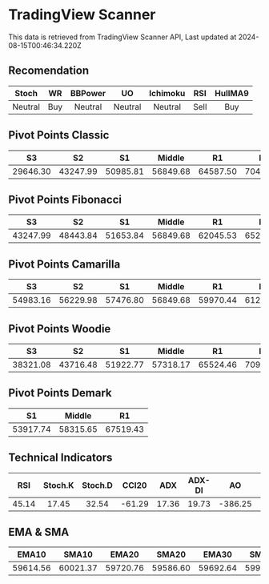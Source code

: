 # TradingView Scanner
This data is retrieved from TradingView Scanner API, Last updated at 2024-08-15T00:46:34.220Z

## Recomendation
| Stoch | WR | BBPower | UO | Ichimoku | RSI | HullMA9 |
| :---: | :---: | :---: | :---: | :---: | :---: | :---: |
| Neutral | Buy | Neutral | Neutral | Neutral | Sell | Buy |

## Pivot Points Classic
| S3 | S2 | S1 | Middle | R1 | R2 | R3 |
| :---: | :---: | :---: | :---: | :---: | :---: | :---: |
| 29646.30 | 43247.99 | 50985.81 | 56849.68 | 64587.50 | 70451.37 | 84053.06 |

## Pivot Points Fibonacci
| S3 | S2 | S1 | Middle | R1 | R2 | R3 |
| :---: | :---: | :---: | :---: | :---: | :---: | :---: |
| 43247.99 | 48443.84 | 51653.84 | 56849.68 | 62045.53 | 65255.53 | 70451.37 |

## Pivot Points Camarilla
| S3 | S2 | S1 | Middle | R1 | R2 | R3 |
| :---: | :---: | :---: | :---: | :---: | :---: | :---: |
| 54983.16 | 56229.98 | 57476.80 | 56849.68 | 59970.44 | 61217.26 | 62464.08 |

## Pivot Points Woodie
| S3 | S2 | S1 | Middle | R1 | R2 | R3 |
| :---: | :---: | :---: | :---: | :---: | :---: | :---: |
| 38321.08 | 43716.48 | 51922.77 | 57318.17 | 65524.46 | 70919.86 | 79126.15 |

## Pivot Points Demark
| S1 | Middle | R1 |
| :---: | :---: | :---: |
| 53917.74 | 58315.65 | 67519.43 |

## Technical Indicators
| RSI | Stoch.K | Stoch.D | CCI20 | ADX | ADX-DI | AO | Mom | MACD | MACD | W.R | HullMA9 |
| :---: | :---: | :---: | :---: | :---: | :---: | :---: | :---: | :---: | :---: | :---: | :---: |
| 45.14 | 17.45 | 32.54 | -61.29 | 17.36 | 19.73 | -386.25 | 166.93 | -45.93 | 103.86 | -83.24 | 58484.09 |

## EMA & SMA
| EMA10 | SMA10 | EMA20 | SMA20 | EMA30 | SMA30 | EMA50 | SMA50 | EMA100 | SMA100 | EMA200 | SMA200 |
| :---: | :---: | :---: | :---: | :---: | :---: | :---: | :---: | :---: | :---: | :---: | :---: |
| 59614.56 | 60021.37 | 59720.76 | 59586.60 | 59692.64 | 59962.53 | 59770.52 | 59372.89 | 60569.92 | 60538.27 | 61594.45 | 62886.63 |